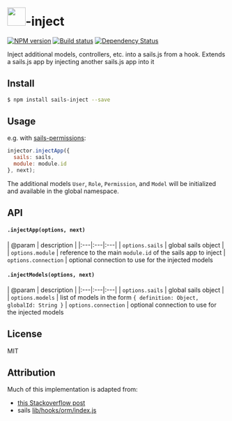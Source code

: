 # <img src="http://cdn.tjw.io/images/sails-logo.png" height='42px' />-inject

[![NPM version][npm-image]][npm-url]
[![Build status][travis-image]][travis-url]
[![Dependency Status][daviddm-image]][daviddm-url]

Inject additional models, controllers, etc. into a sails.js from a hook. Extends a sails.js app by injecting another sails.js app into it

## Install
```sh
$ npm install sails-inject --save
```

## Usage
e.g. with [sails-permissions](https://www.npmjs.org/package/sails-permissions):

```js
injector.injectApp({
  sails: sails,
  module: module.id
}, next);
```
The additional models `User`, `Role`, `Permission`, and `Model` will be initialized and available in the global namespace.

## API

#### `.injectApp(options, next)`
| @param | description |
|:---|:---|:---|
| `options.sails` | global sails object |
| `options.module` | reference to the main `module.id` of the sails app to inject
| `options.connection` | optional connection to use for the injected models

#### `.injectModels(options, next)`
| @param | description |
|:---|:---|:---|
| `options.sails` | global sails object |
| `options.models` | list of models in the form `{ definition: Object, globalId: String }`
| `options.connection` | optional connection to use for the injected models

## License
MIT

## Attribution
Much of this implementation is adapted from:
- [this Stackoverflow post](http://stackoverflow.com/questions/21085624/how-to-create-a-normal-sails-model-without-being-in-the-models-folder)
- sails [lib/hooks/orm/index.js](https://github.com/balderdashy/sails/blob/master/lib/hooks/orm/index.js)

[sails-logo]: http://cdn.tjw.io/images/sails-logo.png
[sails-url]: https://sailsjs.org
[npm-image]: https://img.shields.io/npm/v/sails-inject.svg?style=flat
[npm-url]: https://npmjs.org/package/sails-inject
[travis-image]: https://img.shields.io/travis/tjwebb/sails-inject.svg?style=flat
[travis-url]: https://travis-ci.org/tjwebb/sails-inject
[daviddm-image]: http://img.shields.io/david/tjwebb/sails-inject.svg?style=flat
[daviddm-url]: https://david-dm.org/tjwebb/sails-inject
